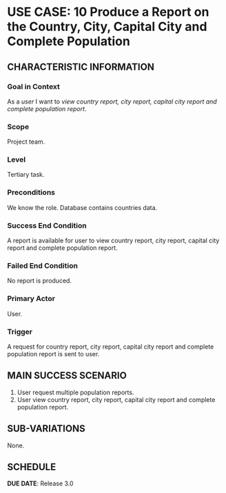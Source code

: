 # USE CASE: 10 Produce a Report on the Country, City, Capital City and Complete Population

## CHARACTERISTIC INFORMATION

### Goal in Context

As a *user* I want to *view country report, city report, capital city report and complete population report*.

### Scope

Project team.

### Level

Tertiary task.

### Preconditions

We know the role.  Database contains countries data.

### Success End Condition

A report is available for user to view country report, city report, capital city report and complete population report.

### Failed End Condition

No report is produced.

### Primary Actor

User.

### Trigger

A request for country report, city report, capital city report and complete population report is sent to user.

## MAIN SUCCESS SCENARIO

1. User request multiple population reports.
2. User view country report, city report, capital city report and complete population report.

## SUB-VARIATIONS

None.

## SCHEDULE

**DUE DATE**: Release 3.0
